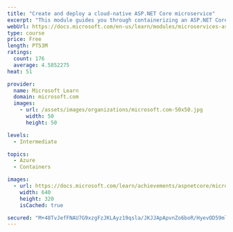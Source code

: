 ```yaml
---
title: "Create and deploy a cloud-native ASP.NET Core microservice"
excerpt: "This module guides you through containerizing an ASP.NET Core microservice and deploying it to Azure Kubernetes Service."
webUrl: https://docs.microsoft.com/en-us/learn/modules/microservices-aspnet-core/
type: course
price: Free
length: PT53M
ratings:
  count: 176
  average: 4.5852275
heat: 51

provider:
  name: Microsoft Learn
  domain: microsoft.com
  images:
    - url: /assets/images/organizations/microsoft.com-50x50.jpg
      width: 50
      height: 50

levels:
  - Intermediate

topics:
  - Azure
  - Containers

images:
  - url: https://docs.microsoft.com/learn/achievements/aspnetcore/microservices-aspnet-core-social.png
    width: 640
    height: 320
    isCached: true

secured: "M+48TvJefFNAU7G9xzgFzJKLAyz19qsla/JKJJApApvnZo6boR/HyevOD59ml+BMXB5HaANC25Dax25umc76LaFlpwB1nu/kClCiERPk30UweWUJO2bXCqXfNE8NXMqERLZpF8n5EwYnyJTS4KLkeVJtijrIYAb7fPNYaMAWpeMfG3BaOgEq97biV4ZblzeTxHV/U/MHLAs2LIAGajjGGLCkYXtnp+3INjzPvryRIMz2NH2jNKeKIT1D84t99W8Tvw/ZEWBZEMFox9eH3Gf3qFMC7PreClM7LZ/Wc/7bXvkqLjD5ndjYUe4NY7Wsiaqc+gj/a866KfZLPkHln8PhVgh5t1UP703T2f3gCSRiqwlZCrz/+bsmBRqoSlELZW+NtiJAdxcjUsGBoZmlpi45YGOT/5TphQyXMphJ/pRRif0=;h0yv6/+ChdEnjvx9ELc0ng=="
---
```



